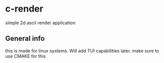 # c-render
simple 2d ascii render application

## General info
this is made for linux systems.
Will add TUI capabilities later.
make sure to use CMAKE for this
